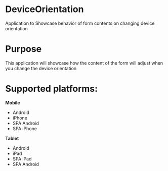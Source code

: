 DeviceOrientation
=======================

Application to Showcase behavior of form contents on changing device orientation


# Purpose
This application will showcase how the content of the form will adjust when you change the device orientation

# Supported platforms:
**Mobile**
 * Android
 * iPhone
 * SPA Android
 * SPA iPhone
 
**Tablet** 
 * Android
 * iPad
 * SPA iPad
 * SPA Android
